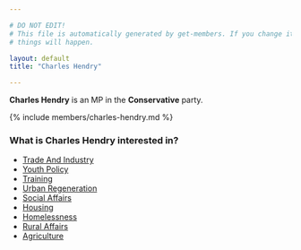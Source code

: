 ```yaml
---

# DO NOT EDIT!
# This file is automatically generated by get-members. If you change it, bad
# things will happen.

layout: default
title: "Charles Hendry"

---
```


**Charles Hendry** is an MP in the **Conservative** party.

{% include members/charles-hendry.md %}

### What is Charles Hendry interested in?


* [Trade And Industry](/interests/trade-and-industry.html)
* [Youth Policy](/interests/youth-policy.html)
* [Training](/interests/training.html)
* [Urban Regeneration](/interests/urban-regeneration.html)
* [Social Affairs](/interests/social-affairs.html)
* [Housing](/interests/housing.html)
* [Homelessness](/interests/homelessness.html)
* [Rural Affairs](/interests/rural-affairs.html)
* [Agriculture](/interests/agriculture.html)
